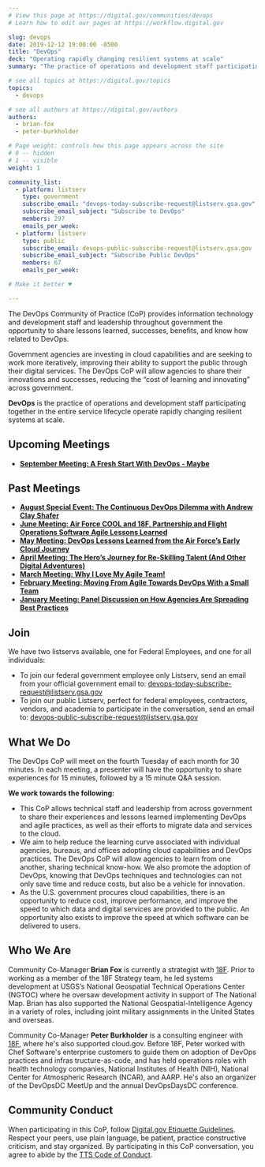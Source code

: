 ```yaml
---
# View this page at https://digital.gov/communities/devops
# Learn how to edit our pages at https://workflow.digital.gov

slug: devops
date: 2019-12-12 19:00:00 -0500
title: "DevOps"
deck: "Operating rapidly changing resilient systems at scale"
summary: "The practice of operations and development staff participating in the entire service lifecycle to operate rapidly changing resilient systems at scale."

# see all topics at https://digital.gov/topics
topics:
  - devops

# see all authors at https://digital.gov/authors
authors:
  - brian-fox
  - peter-burkholder

# Page weight: controls how this page appears across the site
# 0 -- hidden
# 1 -- visible
weight: 1

community_list:
  - platform: listserv
    type: government
    subscribe_email: "devops-today-subscribe-request@listserv.gsa.gov"
    subscribe_email_subject: "Subscribe to DevOps"
    members: 297
    emails_per_week:
  - platform: listserv
    type: public
    subscribe_email: devops-public-subscribe-request@listserv.gsa.gov
    subscribe_email_subject: "Subscribe Public DevOps"
    members: 67
    emails_per_week:

# Make it better ♥

---
```


The DevOps Community of Practice (CoP) provides information technology and development staff and leadership throughout government the opportunity to share lessons learned, successes, benefits, and know how related to DevOps.

Government agencies are investing in cloud capabilities and are seeking to work more iteratively, improving their ability to support the public through their digital services. The DevOps CoP will allow agencies to share their innovations and successes, reducing the “cost of learning and innovating” across government.

**DevOps** is the practice of operations and development staff participating together in the entire service lifecycle operate rapidly changing resilient systems at scale.

## Upcoming Meetings

- **[September Meeting: A Fresh Start With DevOps - Maybe](https://digital.gov/event/2020/09/22/a-fresh-start-with-devops-maybe/)**

## Past Meetings

- **[August Special Event: The Continuous DevOps Dilemma with Andrew Clay Shafer](https://digital.gov/event/2020/08/04/continuous-devops-dilemma-with-andrew-clay/)**
- **[June Meeting: Air Force COOL and 18F, Partnership and Flight Operations Software Agile Lessons Learned](https://digital.gov/event/2020/06/23/air-force-cool-18f-partnership-flight/)**
- **[May Meeting: DevOps Lessons Learned from the Air Force’s Early Cloud Journey](https://digital.gov/event/2020/05/19/devops-lessons-learned-from-air-forces/)**
- [**April Meeting: The Hero’s Journey for Re-Skilling Talent (And Other Digital Adventures)**](https://digital.gov/event/2020/04/28/heros-journey-for-reskilling-talent-other/)
- [**March Meeting: Why I Love My Agile Team!**](https://digital.gov/event/2020/03/24/why-i-love-my-agile-team/)
- [**February Meeting: Moving From Agile Towards DevOps With a Small Team**](https://digital.gov/event/2020/02/25/moving-from-agile-towards-devops-with/)
- [**January Meeting: Panel Discussion on How Agencies Are Spreading Best Practices**](https://digital.gov/event/2020/01/28/panel-discussion-how-agencies-spreading-best/)

## Join

We have two listservs available, one for Federal Employees, and one for all individuals:

- To join our federal government employee only Listserv, send an email from your official government email to: [devops-today-subscribe-request@listserv.gsa.gov](mailto:devops-today-subscribe-request@listserv.gsa.gov)
- To join our public Listserv, perfect for federal employees, contractors, vendors, and academia to participate in the conversation, send an email to: [devops-public-subscribe-request@listserv.gsa.gov](mailto:devops-public-subscribe-request@listserv.gsa.gov)

## What We Do

The DevOps CoP will meet on the fourth Tuesday of each month for 30 minutes. In each meeting, a presenter will have the opportunity to share experiences for 15 minutes, followed by a 15 minute Q&A session.

**We work towards the following:**

- This CoP allows technical staff and leadership from across government to share their experiences and lessons learned implementing DevOps and agile practices, as well as their efforts to migrate data and services to the cloud.
- We aim to help reduce the learning curve associated with individual agencies, bureaus, and offices adopting cloud capabilities and DevOps practices. The DevOps CoP will allow agencies to learn from one another, sharing technical know-how. We also promote the adoption of DevOps, knowing that DevOps techniques and technologies can not only save time and reduce costs, but also be a vehicle for innovation.
- As the U.S. government procures cloud capabilities, there is an opportunity to reduce cost, improve performance, and improve the speed to which data and digital services are provided to the public. An opportunity also exists to improve the speed at which software can be delivered to users.

## Who We Are

Community Co-Manager **Brian Fox** is currently a strategist with [18F](https://18f.gsa.gov/). Prior to working as a member of the 18F Strategy team, he led systems development at USGS’s National Geospatial Technical Operations Center (NGTOC) where he oversaw development activity in support of The National Map. Brian has also supported the National Geospatial-Intelligence Agency in a variety of roles, including joint military assignments in the United States and overseas.

Community Co-Manager **Peter Burkholder** is a consulting engineer with [18F](https://18f.gsa.gov/), where he's also supported cloud.gov. Before 18F, Peter worked with Chef Software's enterprise customers to guide them on adoption of DevOps practices and infras tructure-as-code, and has held operations roles with health technology companies, National Institutes of Health (NIH), National Center for Atmospheric Research (NCAR), and AARP.  He's also an organizer of the DevOpsDC MeetUp and the annual DevOpsDaysDC conference.

## Community Conduct
When participating in this CoP, follow [Digital.gov Etiquette Guidelines](https://digital.gov/communities/manage-your-subscription/). Respect your peers, use plain language, be patient, practice constructive criticism, and stay organized. By participating in this CoP conversation, you agree to abide by the [TTS Code of Conduct](https://handbook.tts.gsa.gov/code-of-conduct/).
